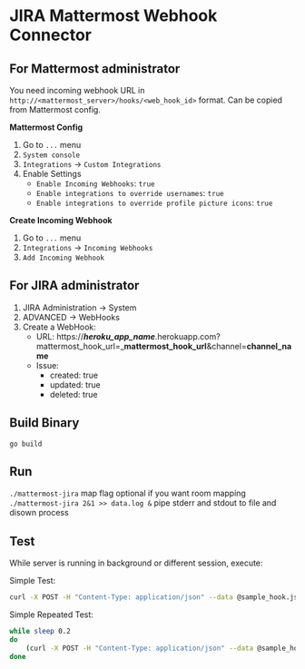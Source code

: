# JIRA Mattermost Webhook Connector

## For Mattermost administrator

You need incoming webhook URL in `http://<mattermost_server>/hooks/<web_hook_id>` format. Can be copied from Mattermost config.

**Mattermost Config**

1. Go to `...` menu
2. `System console`
3. `Integrations` → `Custom Integrations`
4. Enable Settings
    - `Enable Incoming Webhooks`: `true`
    - `Enable integrations to override usernames`: `true`
    - `Enable integrations to override profile picture icons`: `true`

**Create Incoming Webhook**  

1. Go to `...` menu 
2. `Integrations` → `Incoming Webhooks`
3. `Add Incoming Webhook`
 
## For JIRA administrator

1. JIRA Administration → System
2. ADVANCED → WebHooks
3. Create a WebHook:
    - URL:  https://_**heroku_app_name**_.herokuapp.com?mattermost_hook_url=_**mattermost_hook_url**&channel=**channel_name**
    - Issue:
        - created: true
        - updated: true
        - deleted: true

## Build Binary

`go build`

## Run

`./mattermost-jira` map flag optional if you want room mapping
`./mattermost-jira 2&1 >> data.log &`  pipe stderr and stdout to file and disown process

## Test

While server is running in background or different session, execute:

Simple Test:

```bash
curl -X POST -H "Content-Type: application/json" --data @sample_hook.json "localhost:5000?mattermost_hook_url=http://localhost:8065/hooks/67qhmgccxffaunr886gfewoqfo&channel=off-topic"
```

Simple Repeated Test:

```bash
while sleep 0.2 
do 
	(curl -X POST -H "Content-Type: application/json" --data @sample_hook.json "localhost:5000?mattermost_hook_url=http://localhost:8065/hooks/67qhmgccxffaunr886gfewoqfo&channel=town-square") &
done
```
        
